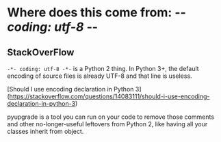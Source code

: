  # Where does this come from: -*- coding: utf-8 -*-

 ## StackOverFlow
 ```-*- coding: utf-8 -*-``` is a Python 2 thing. In Python 3+, the default encoding of source files is already UTF-8 and that line is useless.

[Should I use encoding declaration in Python 3] (https://stackoverflow.com/questions/14083111/should-i-use-encoding-declaration-in-python-3)

pyupgrade is a tool you can run on your code to remove those comments and other no-longer-useful leftovers from Python 2, like having all your classes inherit from object.


